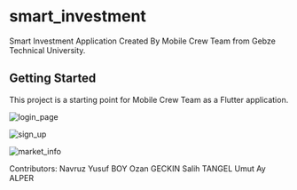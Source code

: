 # smart_investment

Smart Investment Application Created By Mobile Crew Team from Gebze Technical University.

## Getting Started

This project is a starting point for Mobile Crew Team as a Flutter application.

![login_page](https://user-images.githubusercontent.com/55507463/100298274-c10c9700-2fa1-11eb-99e2-3e8f3b42ad28.jpeg)

![sign_up](https://user-images.githubusercontent.com/55507463/100298276-c1a52d80-2fa1-11eb-9203-9f36719e545b.jpeg)

![market_info](https://user-images.githubusercontent.com/55507463/100298277-c23dc400-2fa1-11eb-84bb-512e0f9ba0fe.jpeg)




Contributors:
  Navruz Yusuf BOY
  Ozan GECKIN
  Salih TANGEL
  Umut Ay ALPER
